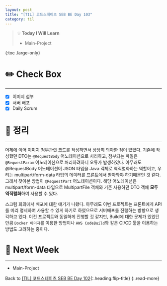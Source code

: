 ```yaml
---
layout: post
title: "[TIL] 코드스테이츠 SEB BE Day 103"
category: til
---
```

> 💡 **Today I Will Learn**
>
> * Main-Project

{:toc .large-only}

# ✏️ Check Box
***

* [x] <label>이미지 첨부</label>
* [x] <label>서버 배포</label>
* [x] <label>Daily Scrum</label>

# 📌 정리
***

어제에 이어 이미지 첨부관련 코드를 작성하면서 상당히 의아한 점이 있었다. 기존에 작성했던 DTO는 `@RequestBody` 어노테이션으로 처리하고, 첨부되는 파일은 `@RequestParam` 어노테이션으로 처리하려하니 오류가 발생하였다. 아무래도 @RequestBody 어노테이션이 JSON 타입을 Java 객체로 역직렬화하는 역할이고, 우리는 multipart/form-data 타입의 데이터를 프론트에서 받아와야 하기때문인 것 같다. 그래서 찾아본 방법이 `@RequestPart` 어노테이션이다. 해당 어노테이션은 multipart/form-data 타입으로 MultipartFile 객체와 기존 사용하던 DTO 객체 **모두 역직렬화**하여 사용할 수 있다.

스크럼 회의에서 배포에 대한 얘기가 나왔다. 아무래도 이번 프로젝트는 프론트에게 API를 미리 명세하여 사용할 수 있게 하기로 하였으므로 서버배포를 진행하는 방향으로 생각하고 있다. 이전 프로젝트와 동일하게 진행할 것 같지만, Build에 대한 문제가 있었던만큼 `Docker 이미지`를 이용한 방법이나 `AWS CodeBuild`와 같은 CI/CD 툴을 이용하는 방법도 고려하는 중이다.

# 🎯 Next Week
***

* Main-Project

Back to [[TIL] 코드스테이츠 SEB BE Day 102](220922-til){:.heading.flip-title}
{:.read-more}